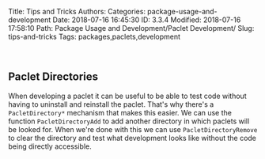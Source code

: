 Title: Tips and Tricks
Authors: 
Categories: package-usage-and-development
Date: 2018-07-16 16:45:30
ID: 3.3.4
Modified: 2018-07-16 17:58:10
Path: Package Usage and Development/Paclet Development/
Slug: tips-and-tricks
Tags: packages,paclets,development

<a id="paclet-directories" style="width:0;height:0;margin:0;padding:0;">&zwnj;</a>

## Paclet Directories

When developing a paclet it can be useful to be able to test code without having to uninstall and reinstall the paclet. That's why there's a  ```PacletDirectory*```   mechanism that makes this easier. We can use the function  ```PacletDirectoryAdd```  to add another directory in which paclets will be looked for. When we're done with this we can use  ```PacletDirectoryRemove```  to clear the directory and test what development looks like without the code being directly accessible.